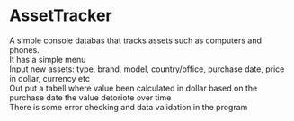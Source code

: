 # AssetTracker
A simple console databas that tracks assets such as computers and phones.  
It has a simple menu  
Input new assets: type, brand, model, country/office, purchase date, price in dollar, currency etc  
Out put a tabell where value been calculated in dollar based on the purchase date the value detoriote over time  
There is some error checking and data validation in the program  
